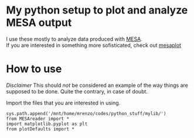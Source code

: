 # My python setup to plot and analyze MESA output

I use these mostly to analyze data produced with [MESA](http://mesa.sourceforge.net/).<br>
If you are interested in something more sofisticated, check out [mesaplot](https://github.com/rjfarmer/mesaplot)

# How to use

*Disclaimer* This should _not_ be considered an example of the way
things are supposed to be done. Quite the contrary, in case of doubt.

Import the files that you are interested in using.
```  import sys
sys.path.append('/mnt/home/mrenzo/codes/python_stuff/mylib/')
from MESAreader import *
import matplotlib.pyplot as plt
from plotDefaults import *
